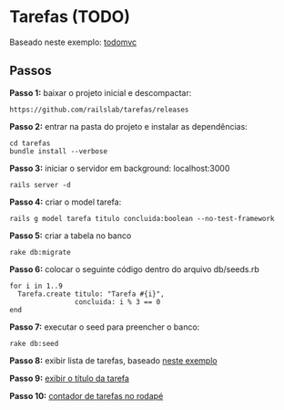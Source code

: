 # Tarefas (TODO)

Baseado neste exemplo:
[todomvc](http://todomvc.com/architecture-examples/backbone/)

## Passos

**Passo 1:** baixar o projeto inicial e descompactar:

	https://github.com/railslab/tarefas/releases

**Passo 2:** entrar na pasta do projeto e instalar as dependências:

	cd tarefas
	bundle install --verbose

**Passo 3:** iniciar o servidor em background: localhost:3000

	rails server -d

**Passo 4:** criar o model tarefa:

	rails g model tarefa titulo concluida:boolean --no-test-framework

**Passo 5:** criar a tabela no banco

	rake db:migrate

**Passo 6:** colocar o seguinte código dentro do arquivo db/seeds.rb

	for i in 1..9
	  Tarefa.create titulo: "Tarefa #{i}",
	                concluida: i % 3 == 0
	end

**Passo 7:** executar o seed para preencher o banco:

	rake db:seed

**Passo 8:** exibir lista de tarefas, baseado [neste exemplo](https://github.com/railslab/tarefas/commit/3bd785475cf51bf792eecf0b579d395e1f26c7b6)

**Passo 9:** [exibir o título da tarefa](https://github.com/railslab/tarefas/commit/6df7423101e755bee839ef5768c199831f09e4d5)

**Passo 10:** [contador de tarefas no rodapé](https://github.com/railslab/tarefas/commit/83f04a74d196c4f629c371b9abef09b24d5fb7de)